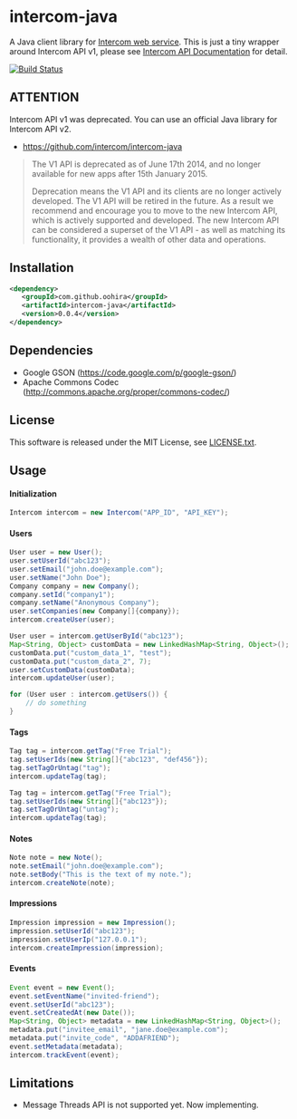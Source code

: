 intercom-java
=============

A Java client library for [Intercom web service](https://www.intercom.io/).
This is just a tiny wrapper around Intercom API v1, please see [Intercom API Documentation](https://api.intercom.io/docs) for detail.

[![Build Status](https://travis-ci.org/oohira/intercom-java.png?branch=master)](https://travis-ci.org/oohira/intercom-java)

## ATTENTION

Intercom API v1 was deprecated. You can use an official Java library for Intercom API v2.

* https://github.com/intercom/intercom-java

> The V1 API is deprecated as of June 17th 2014, and no longer available for new apps after 15th January 2015.
>
> Deprecation means the V1 API and its clients are no longer actively developed. The V1 API will be retired in the future. As a result we recommend and encourage you to move to the new Intercom API, which is actively supported and developed. The new Intercom API can be considered a superset of the V1 API - as well as matching its functionality, it provides a wealth of other data and operations.

## Installation

```xml
<dependency>
   <groupId>com.github.oohira</groupId>
   <artifactId>intercom-java</artifactId>
   <version>0.0.4</version>
</dependency>
```

## Dependencies

* Google GSON (https://code.google.com/p/google-gson/)
* Apache Commons Codec (http://commons.apache.org/proper/commons-codec/)

## License

This software is released under the MIT License, see [LICENSE.txt](https://github.com/oohira/intercom-java/blob/master/LICENSE.txt).

## Usage

#### Initialization

```java
Intercom intercom = new Intercom("APP_ID", "API_KEY");
```

#### Users

```java
User user = new User();
user.setUserId("abc123");
user.setEmail("john.doe@example.com");
user.setName("John Doe");
Company company = new Company();
company.setId("company1");
company.setName("Anonymous Company");
user.setCompanies(new Company[]{company});
intercom.createUser(user);
```

```java
User user = intercom.getUserById("abc123");
Map<String, Object> customData = new LinkedHashMap<String, Object>();
customData.put("custom_data_1", "test");
customData.put("custom_data_2", 7);
user.setCustomData(customData);
intercom.updateUser(user);
```

```java
for (User user : intercom.getUsers()) {
    // do something
}
```

#### Tags

```java
Tag tag = intercom.getTag("Free Trial");
tag.setUserIds(new String[]{"abc123", "def456"});
tag.setTagOrUntag("tag");
intercom.updateTag(tag);
```

```java
Tag tag = intercom.getTag("Free Trial");
tag.setUserIds(new String[]{"abc123"});
tag.setTagOrUntag("untag");
intercom.updateTag(tag);
```

#### Notes

```java
Note note = new Note();
note.setEmail("john.doe@example.com");
note.setBody("This is the text of my note.");
intercom.createNote(note);
```

#### Impressions

```java
Impression impression = new Impression();
impression.setUserId("abc123");
impression.setUserIp("127.0.0.1");
intercom.createImpression(impression);
```

#### Events

```java
Event event = new Event();
event.setEventName("invited-friend");
event.setUserId("abc123");
event.setCreatedAt(new Date());
Map<String, Object> metadata = new LinkedHashMap<String, Object>();
metadata.put("invitee_email", "jane.doe@example.com");
metadata.put("invite_code", "ADDAFRIEND");
event.setMetadata(metadata);
intercom.trackEvent(event);
```

## Limitations

* Message Threads API is not supported yet. Now implementing.

